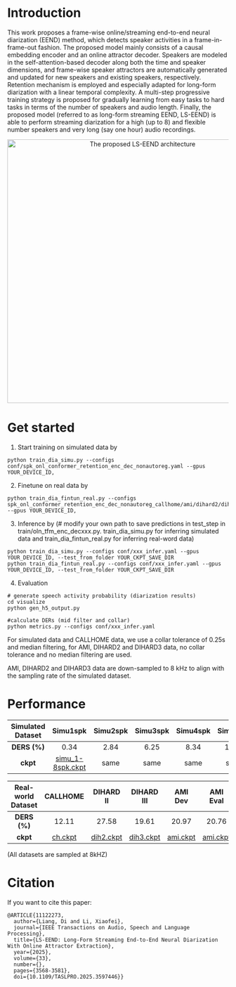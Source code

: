 # Introduction

This work proposes a frame-wise online/streaming end-to-end neural diarization (EEND) method, which detects speaker activities in a frame-in-frame-out fashion. The proposed model mainly consists of a causal embedding encoder and an online attractor decoder. Speakers are modeled in the self-attention-based decoder along both the time and speaker dimensions, and frame-wise speaker attractors are automatically generated and updated for new speakers and existing speakers, respectively. Retention mechanism is employed and especially adapted for long-form diarization with a linear temporal complexity. A multi-step progressive training strategy is proposed for gradually learning from easy tasks to hard tasks in terms of the number of speakers and audio length. Finally, the proposed model (referred to as long-form streaming EEND, LS-EEND) is able to perform streaming diarization for a high (up to 8) and flexible number speakers and very long (say one hour) audio recordings.

<div align="center">
<image src="/LS-EEND/utlis/arch.png"  width="600" alt="The proposed LS-EEND architecture" />
</div>

# Get started
1. Start training on simulated data by
```
python train_dia_simu.py --configs conf/spk_onl_conformer_retention_enc_dec_nonautoreg.yaml --gpus YOUR_DEVICE_ID,
```

2. Finetune on real data by
```
python train_dia_fintun_real.py --configs spk_onl_conformer_retention_enc_dec_nonautoreg_callhome/ami/dihard2/dihard3.yaml --gpus YOUR_DEVICE_ID,
```

3. Inference by (# modify your own path to save predictions in test_step in train/oln_tfm_enc_decxxx.py. train_dia_simu.py for inferring simulated data and train_dia_fintun_real.py for inferring real-word data)
```
python train_dia_simu.py --configs conf/xxx_infer.yaml --gpus YOUR_DEVICE_ID, --test_from_folder YOUR_CKPT_SAVE_DIR
python train_dia_fintun_real.py --configs conf/xxx_infer.yaml --gpus YOUR_DEVICE_ID, --test_from_folder YOUR_CKPT_SAVE_DIR
```
4. Evaluation
 ```
# generate speech activity probability (diarization results)
cd visualize
python gen_h5_output.py

#calculate DERs (mid filter and collar)
python metrics.py --configs conf/xxx_infer.yaml
```

For simulated data and CALLHOME data, we use a collar tolerance of 0.25s and median filtering, for AMI, DIHARD2 and DIHARD3 data, no collar tolerance and no median filtering are used.

AMI, DIHARD2 and DIHARD3 data are down-sampled to 8 kHz to align with the sampling rate of the simulated dataset.

# Performance

| Simulated Dataset | Simu1spk | Simu2spk | Simu3spk | Simu4spk | Simu5spk | Simu6spk | Simu7spk | Simu8spk |
| :--------: | :--: | :--: | :--: | :--: | :--: | :--: | :--: | :--: |
| **DERS (%)** |  0.34 | 2.84 | 6.25 | 8.34 | 11.26 | 15.36 | 19.53 | 23.35 |
| **ckpt** | [simu_1-8spk.ckpt](https://drive.google.com/file/d/1uWY8JvjHJJ-SvGiNS-6s3q10g4CY2ePt/view?usp=sharing) | same | same | same | same | same | same | same |

|Real-world Dataset | CALLHOME | DIHARD II | DIHARD III | AMI Dev | AMI Eval |
| :--------: | :--: | :--: | :--: | :--: | :--: |
| **DERS (%)** | 12.11 | 27.58 | 19.61 | 20.97 | 20.76 |
| **ckpt** | [ch.ckpt](https://drive.google.com/file/d/1W8nYAB6YoEKMM5KZX-apVADvHaYc2Fre/view?usp=sharing) | [dih2.ckpt](https://drive.google.com/file/d/1vu7VSTnrNsooz5DzaodmctjdwblfB3wv/view?usp=sharing) | [dih3.ckpt](https://drive.google.com/file/d/115iaEG1OZwXa9tSyScXGtWeOk9JLfpER/view?usp=sharing) | [ami.ckpt](https://drive.google.com/file/d/1Zbc-8fXr_9kydjYS5SAeIaYDr6O1Ik74/view?usp=sharing) | [ami.ckpt](https://drive.google.com/file/d/1Zbc-8fXr_9kydjYS5SAeIaYDr6O1Ik74/view?usp=sharing) |

(All datasets are sampled at 8kHZ)

# Citation

If you want to cite this paper:

```
@ARTICLE{11122273,
  author={Liang, Di and Li, Xiaofei},
  journal={IEEE Transactions on Audio, Speech and Language Processing}, 
  title={LS-EEND: Long-Form Streaming End-to-End Neural Diarization With Online Attractor Extraction}, 
  year={2025},
  volume={33},
  number={},
  pages={3568-3581},
  doi={10.1109/TASLPRO.2025.3597446}}
```
